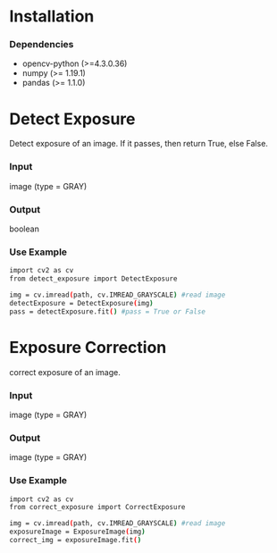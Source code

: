 # Installation
### Dependencies
 - opencv-python (>=4.3.0.36)
 - numpy (>= 1.19.1)
 - pandas (>= 1.1.0)
# Detect Exposure
Detect exposure of an image. If it passes, then return True, else False.

### Input
image (type = GRAY)
### Output
boolean

### Use Example

```sh
import cv2 as cv
from detect_exposure import DetectExposure

img = cv.imread(path, cv.IMREAD_GRAYSCALE) #read image
detectExposure = DetectExposure(img)
pass = detectExposure.fit() #pass = True or False
```

# Exposure Correction
correct exposure of an image.

### Input
image (type = GRAY)
### Output
image (type = GRAY)

### Use Example

```sh
import cv2 as cv
from correct_exposure import CorrectExposure

img = cv.imread(path, cv.IMREAD_GRAYSCALE) #read image
exposureImage = ExposureImage(img)
correct_img = exposureImage.fit()
```